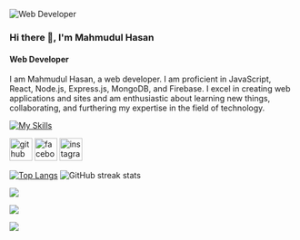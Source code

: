 ![Web Developer](https://trisya.com/myimg/child/Website%20Design.gif)
### Hi there 👋, I'm Mahmudul Hasan
#### Web Developer



I am Mahmudul Hasan, a web developer. I am proficient in JavaScript, React, Node.js, Express.js, MongoDB, and Firebase. I excel in creating web applications and sites and am enthusiastic about learning new things, collaborating, and furthering my expertise in the field of technology.

[![My Skills](https://skillicons.dev/icons?i=html,css,tailwind,js,react,nodejs,express,mongodb,firebase)](https://skillicons.dev)



[<img src='https://cdn.jsdelivr.net/npm/simple-icons@3.0.1/icons/github.svg' alt='github' height='40'>](https://github.com/mahmudul-hasan01)  [<img src='https://cdn.jsdelivr.net/npm/simple-icons@3.0.1/icons/facebook.svg' alt='facebook' height='40'>](https://www.facebook.com/mahamudul.hasansakib.90)  [<img src='https://cdn.jsdelivr.net/npm/simple-icons@3.0.1/icons/instagram.svg' alt='instagram' height='40'>](https://www.instagram.com/mahmudul-hasan01/)  

[![Top Langs](https://github-readme-stats.vercel.app/api/top-langs/?username=mahmudul-hasan01)](https://github.com/anuraghazra/github-readme-stats)
![GitHub streak stats](https://streak-stats.demolab.com/?user=mahmudul-hasan01)  

![](http://github-profile-summary-cards.vercel.app/api/cards/profile-details?username=mahmudul-hasan01&theme=vision_friendly_dark) 

![](http://github-profile-summary-cards.vercel.app/api/cards/stats?username=mahmudul-hasan01&theme=vision_friendly_dark)

![](http://github-profile-summary-cards.vercel.app/api/cards/productive-time?username=mahmudul-hasan01&theme=vision_friendly_dark&utcOffset=8)




